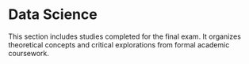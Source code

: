 # Data Science  
This section includes studies completed for the final exam. It organizes theoretical concepts and critical explorations from formal academic coursework.
